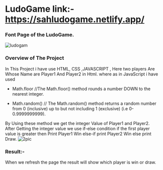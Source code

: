 # LudoGame link:- https://sahludogame.netlify.app/

### Font Page of the LudoGame.
![ludogam](https://user-images.githubusercontent.com/84222697/223012122-80c22057-1801-402f-a09b-87dbc1b9b573.png)
### Overview of The Project
In This Project i have use HTML, CSS ,JAVASCRIPT , Here two players Are Whose Name are Player1 And Player2 in Html.
where as in JavaScript i have used
+ Math.floor      //The Math.floor() method rounds a number DOWN to the nearest integer.
- Math.random()  // The Math.random() method returns a random number from 0 (inclusive) up to but not including 1 (exclusive) (i.e 0-0.9999999999).

By Using these method we get the integer Value of Player1 and Player2.
After Getting the integer value we use if-else condition if the first player value is greater then Print Player1 Win else-if print Player2 Win else print Draw.
![2pic](https://user-images.githubusercontent.com/84222697/223014241-bc7345fc-da39-4837-b440-455e835bb634.png)


### Result:-
When we refresh the page the result will show which player is win or draw.

